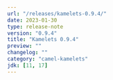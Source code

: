 ```yaml
---
url: "/releases/kamelets-0.9.4/"
date: 2023-01-30
type: release-note
version: "0.9.4"
title: "Kamelets 0.9.4"
preview: ""
changelog: ""
category: "camel-kamelets"
jdk: [11, 17]
---
```

